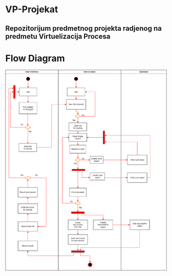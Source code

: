 # VP-Projekat
Repozitorijum predmetnog projekta radjenog na predmetu Virtuelizacija Procesa
---
# Flow Diagram
![](./Flow%20Diagram.png)
